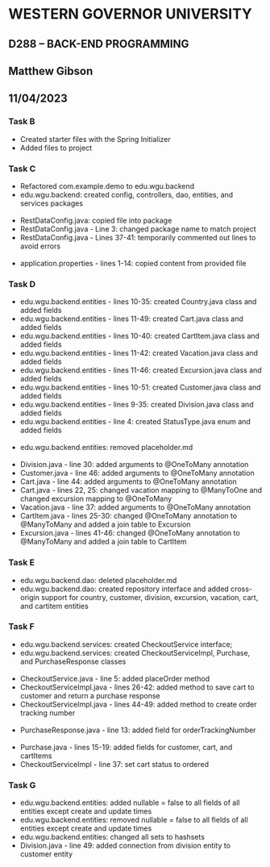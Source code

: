 # WESTERN GOVERNOR UNIVERSITY 
## D288 – BACK-END PROGRAMMING
## Matthew Gibson
## 11/04/2023

### Task B
* Created starter files with the Spring Initializer
* Added files to project

### Task C
* Refactored com.example.demo to edu.wgu.backend
* edu.wgu.backend: created config, controllers, dao, entities, and services packages
<br><br>
* RestDataConfig.java: copied file into package
* RestDataConfig.java - Line 3: changed package name to match project
* RestDataConfig.java - Lines 37-41: temporarily commented out lines to avoid errors
<br><br>
* application.properties - lines 1-14: copied content from provided file

### Task D
* edu.wgu.backend.entities - lines 10-35: created Country.java class and added fields
* edu.wgu.backend.entities - lines 11-49: created Cart.java class and added fields
* edu.wgu.backend.entities - lines 10-40: created CartItem.java class and added fields
* edu.wgu.backend.entities - lines 11-42: created Vacation.java class and added fields
* edu.wgu.backend.entities - lines 11-46: created Excursion.java class and added fields
* edu.wgu.backend.entities - lines 10-51: created Customer.java class and added fields
* edu.wgu.backend.entities - lines 9-35: created Division.java class and added fields
* edu.wgu.backend.entities - line 4: created StatusType.java enum and added fields
<br><br>
* edu.wgu.backend.entities: removed placeholder.md
<br><br>
* Division.java - line 30: added arguments to @OneToMany annotation
* Customer.java - line 46: added arguments to @OneToMany annotation
* Cart.java - line 44: added arguments to @OneToMany annotation
* Cart.java - lines 22, 25: changed vacation mapping to @ManyToOne and changed excursion mapping to @OneToMany
* Vacation.java - line 37: added arguments to @OneToMany annotation
* CartItem.java - lines 25-30: changed @OneToMany annotation to @ManyToMany and added a join table to Excursion
* Excursion.java - lines 41-46: changed @OneToMany annotation to @ManyToMany and added a join table to CartItem

### Task E
* edu.wgu.backend.dao: deleted placeholder.md
* edu.wgu.backend.dao: created repository interface and added cross-origin support for country, customer, division, excursion, vacation, cart, and cartitem entities

### Task F
* edu.wgu.backend.services: created CheckoutService interface;
* edu.wgu.backend.services: created CheckoutServiceImpl, Purchase, and PurchaseResponse classes
<br><br>
* CheckoutService.java - line 5: added placeOrder method
* CheckoutServiceImpl.java - lines 26-42: added method to save cart to customer and return a purchase response
* CheckoutServiceImpl.java - lines 44-49: added method to create order tracking number
<br><br>
* PurchaseResponse.java - line 13: added field for orderTrackingNumber
<br><br>
* Purchase.java - lines 15-19: added fields for customer, cart, and cartItems
* CheckoutServiceImpl - line 37: set cart status to ordered

### Task G
* edu.wgu.backend.entities: added nullable = false to all fields of all entities except create and update times
* edu.wgu.backend.entities: removed nullable = false to all fields of all entities except create and update times
* edu.wgu.backend.entities: changed all sets to hashsets
* Division.java - line 49: added connection from division entity to customer entity

